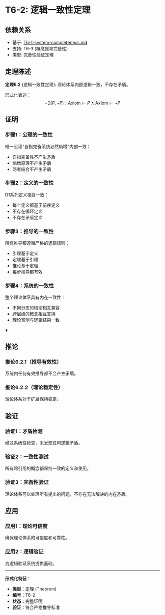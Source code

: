 # T6-2: 逻辑一致性定理

## 依赖关系
- 基于: [T6-1-system-completeness.md](T6-1-system-completeness.md)
- 支持: T6-3 (概念推导完备性)
- 类型: 完备性验证定理

## 定理陈述

**定理6.2** (逻辑一致性定理): 理论体系内部逻辑一致，不存在矛盾。

形式化表述：
$$
\neg \exists (P, \neg P): \text{Axiom} \vdash P \land \text{Axiom} \vdash \neg P
$$

## 证明

### 步骤1：公理的一致性

唯一公理"自指完备系统必然熵增"内部一致：
- 自指完备性不产生矛盾
- 熵增原理不产生矛盾
- 两者结合不产生矛盾

### 步骤2：定义的一致性

D1系列定义相互一致：
- 每个定义都基于前序定义
- 不存在循环定义
- 不存在矛盾定义

### 步骤3：推导的一致性

所有推导都遵循严格的逻辑规则：
- 引理基于定义
- 定理基于引理
- 推论基于定理
- 每步推导都有效

### 步骤4：系统的一致性

整个理论体系具有内在一致性：
- 不同分支的结论相互兼容
- 跨层级的概念相互支持
- 理论预测与逻辑结果一致

∎

## 推论

### 推论6.2.1（推导有效性）

系统内任何有效推导都不会产生矛盾。

### 推论6.2.2（理论稳定性）

理论体系对于扩展保持稳定。

## 验证

### 验证1：矛盾检测

经过系统性检查，未发现任何逻辑矛盾。

### 验证2：一致性测试

所有跨引用的概念都保持一致的定义和使用。

### 验证3：完备性验证

理论体系可以处理所有提出的问题，不存在无法解决的内在矛盾。

## 应用

### 应用1：理论可信度

确保理论体系的可信度和可靠性。

### 应用2：逻辑验证

为逻辑验证系统提供基础。

---

**形式化特征**：
- **类型**：定理 (Theorem)
- **编号**：T6-2
- **状态**：完整证明
- **验证**：符合严格推导标准